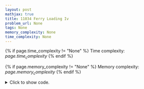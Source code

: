 ```yaml
---
layout: post
mathjax: true
title: 11034 Ferry Loading Iv
problem_url: None
tags: None
memory_complexity: None
time_complexity: None
---
```




{% if page.time_complexity != "None" %}
Time complexity: ${{ page.time_complexity }}$
{% endif %}

{% if page.memory_complexity != "None" %}
Memory complexity: ${{ page.memory_complexity }}$
{% endif %}

<details>
<summary>
<p style="display:inline">Click to show code.</p>
</summary>
```cpp
{% raw %}
using namespace std;
using vi = vector<int>;
int main(void)
{
    int t;
    cin >> t;
    while (t--)
    {
        int l, m;
        vi left, right;
        cin >> l >> m;
        l *= 100;
        while (m--)
        {
            int len;
            string side;
            cin >> len >> side;
            if (side[0] == 'l')
                left.push_back(len);
            else
                right.push_back(len);
        }
        int lans = 0, rans = 0, cur_acc = 0;
        for (auto len : left)
        {
            if (cur_acc + len >= l)
            {
                lans++;
                cur_acc = len;
            }
            else
                cur_acc += len;
        }
        if (cur_acc > 0)
            ++lans;
        cur_acc = 0;
        for (auto len : right)
        {
            if (cur_acc + len >= l)
            {
                rans++;
                cur_acc = len;
            }
            else
                cur_acc += len;
        }
        if (cur_acc > 0)
            ++rans;
        cout << 2 * max(lans, rans) - (lans > rans ? 1 : 0) << endl;
    }
    return 0;
}

{% endraw %}
```
</details>

